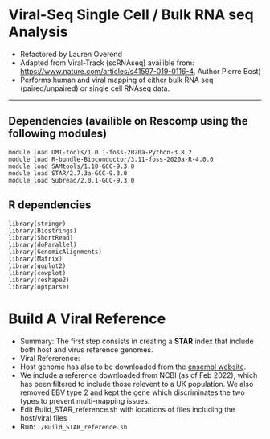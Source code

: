 # Viral-Seq Single Cell / Bulk RNA seq Analysis

- Refactored by Lauren Overend
- Adapted from Viral-Track (scRNAseq) availible from: https://www.nature.com/articles/s41597-019-0116-4, Author Pierre Bost)
- Performs human and viral mapping of either bulk RNA seq (paired/unpaired) or single cell RNAseq data. 
-------------------------------------------------


## Dependencies (availible on Rescomp using the following modules)

```
module load UMI-tools/1.0.1-foss-2020a-Python-3.8.2 
module load R-bundle-Bioconductor/3.11-foss-2020a-R-4.0.0
module load SAMtools/1.10-GCC-9.3.0
module load STAR/2.7.3a-GCC-9.3.0
module load Subread/2.0.1-GCC-9.3.0
```
## R dependencies 
```
library(stringr)
library(Biostrings)
library(ShortRead)
library(doParallel)
library(GenomicAlignments)
library(Matrix)
library(ggplot2)
library(cowplot)
library(reshape2)
library(optparse)
```

# Build A Viral Reference 
- Summary: The first step consists in creating a **STAR** index that include both host and virus reference genomes.
- Viral Refererence:  
- Host genome has also to be downloaded from the [ensembl website](https://www.ensembl.org/info/data/ftp/index.html). 
- We include a reference downloaded from NCBI (as of Feb 2022), which has been filtered to include those relevent to a UK population. We also removed EBV type 2 and kept the gene which discriminates the two types to prevent multi-mapping issues.
- Edit Build_STAR_reference.sh with locations of files including the host/viral files 
- Run: 
```./Build_STAR_reference.sh```
